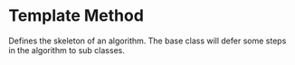 # Template Method
Defines the skeleton of an algorithm. The base class will defer some steps in the algorithm to sub classes.
